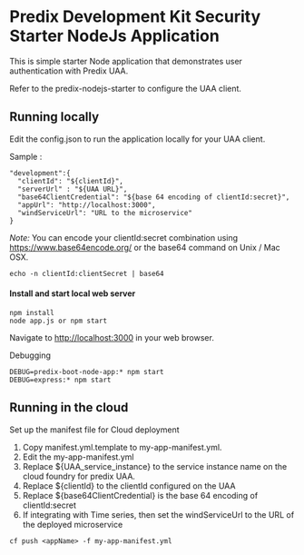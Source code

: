 Predix Development Kit Security Starter NodeJs Application
==========================================================

This is simple starter Node application that demonstrates user authentication with Predix UAA.

Refer to the predix-nodejs-starter to configure the UAA client.

## Running locally
Edit the config.json to run the application locally for your UAA client.

Sample :
```
"development":{
  "clientId": "${clientId}",
  "serverUrl" : "${UAA URL}",
  "base64ClientCredential": "${base 64 encoding of clientId:secret}",
  "appUrl": "http://localhost:3000",
  "windServiceUrl": "URL to the microservice"
}
```
*Note:* You can encode your clientId:secret combination using <https://www.base64encode.org/> or the base64 command on Unix / Mac OSX.

`echo -n clientId:clientSecret | base64`

#### Install and start local web server
```
npm install
node app.js or npm start
```
Navigate to <http://localhost:3000> in your web browser.

Debugging  
```
DEBUG=predix-boot-node-app:* npm start
DEBUG=express:* npm start
```
## Running in the cloud

Set up the manifest file for Cloud deployment

1. Copy manifest.yml.template to my-app-manifest.yml.
2. Edit the my-app-manifest.yml
  1. Replace ${UAA_service_instance} to the service instance name on the cloud foundry for predix UAA.
  2. Replace ${clientId} to the clientId configured on the UAA
  3. Replace ${base64ClientCredential} is the base 64 encoding of clientId:secret
  4. If integrating with Time series, then set the windServiceUrl to the URL of the deployed microservice

`cf push <appName> -f my-app-manifest.yml`
